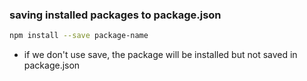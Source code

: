 ### saving installed packages to package.json

```bash
npm install --save package-name
```

- if we don't use save, the package will be installed but not saved in package.json